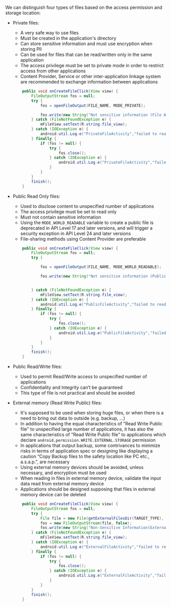 We can distinguish four types of files based on the access permission and storage location:

* Private files:
    * A very safe way to use files
    * Must be created in the application's directory
    * Can store sensitive information and must use encryption when storing PII
    * Can be used for files that can be read/written only in the same application
    * The access privilege must be set to private mode in order to restrict access from other applications
    * Content Provider, Service or other inter-application linkage system are recommended to exchange information
      between applications

    ```java
        public void onCreateFileClick(View view) {
            FileOutputStream fos = null;
            try {
                fos = openFileOutput(FILE_NAME, MODE_PRIVATE);

                fos.write(new String("Not sensitive information (File Activity)\n").getBytes());
            } catch (FileNotFoundException e) {
                mFileView.setText(R.string.file_view);
            } catch (IOException e) {
                android.util.Log.e("PrivateFileActivity","failed to read file");
            } finally {
                if (fos != null) {
                    try {
                        fos.close();
                    } catch (IOException e) {
                        android.util.Log.e("PrivateFileActivity","failed to close file");
                    }
                }
            }
            finish();
        }
  
    ```

* Public Read Only files:
    * Used to disclose content to unspecified number of applications
    * The access privilege must be set to read only
    * Must not contain sensitive information
    * Using the `MODE_WORLD_READABLE` variable to create a public file is deprecated in API Level 17 and later versions,
      and will trigger a security exception in API Level 24 and later versions
    * File-sharing methods using Content Provider are preferable

    ```java
        public void onCreateFileClick(View view) {
            FileOutputStream fos = null;
            try {

                fos = openFileOutput(FILE_NAME, MODE_WORLD_READABLE);

                fos.write(new String("Not sensitive information (Public File Activity)\n").getBytes());


            } catch (FileNotFoundException e) {
                mFileView.setText(R.string.file_view);
            } catch (IOException e) {
                android.util.Log.e("PublicFileActivity","failed to read file");
            } finally {
                if (fos != null) {
                    try {
                        fos.close();
                    } catch (IOException e) {
                        android.util.Log.e("PublicFileActivity","failed to close file");
                    }
                }
            }
            finish();
        }
    ```

* Public Read/Write files:
    * Used to permit Read/Write access to unspecified number of applications
    * Confidentiality and Integrity can’t be guaranteed
    * This type of file is not practical and should be avoided


* External memory (Read Write Public) files:
    * It's supposed to be used when storing huge files, or when there is a need to bring out data to outside (e.g.
      backup, ...)
    * In addition to having the equal characteristics of "Read Write Public file" to unspecified large number of
      applications, it has also the same characteristics of "Read Write Public file" to applications which
      declare `android.permission.WRITE.EXTERNAL.STORAGE` permission
    * In applications that output backup, some contrivances to minimize risks in terms of application spec or designing
      like displaying a caution “Copy Backup files to the safety location like PC etc., a.s.a.p.”, are necessary
    * Using external memory devices should be avoided, unless necessary, and encryption must be used
    * When reading in files in external memory device, validate the input data read from external memory device
    * Applications should be designed supposing that files in external memory device can be deleted

    ```java
        public void onCreateFileClick(View view) {
            FileOutputStream fos = null;
            try {
                File file = new File(getExternalFilesDir(TARGET_TYPE), FILE_NAME);
                fos = new FileOutputStream(file, false);
                fos.write(new String("Non-Sensitive Information(ExternalFileActivity)\n").getBytes());
            } catch (FileNotFoundException e) {
                mFileView.setText(R.string.file_view);
            } catch (IOException e) {
                android.util.Log.e("ExternalFileActivity","failed to read file");
            } finally {
                if (fos != null) {
                    try {
                        fos.close();
                    } catch (IOException e) {
                        android.util.Log.e("ExternalFileActivity","failed to close file");
                    }
                }
            }
            finish();
        }
    ```